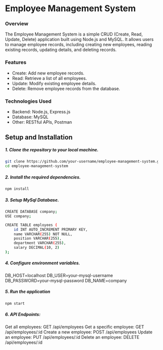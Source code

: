 # Employee Management System

### Overview
The Employee Management System is a simple CRUD (Create, Read, Update, Delete) application built using Node.js and MySQL. It allows users to manage employee records, including creating new employees, reading existing records, updating details, and deleting records.

### Features
- Create: Add new employee records.
- Read: Retrieve a list of all employees.
- Update: Modify existing employee details.
- Delete: Remove employee records from the database.

### Technologies Used
- Backend: Node.js, Express.js
- Database: MySQL
- Other: RESTful APIs, Postman

## Setup and Installation
##### 1. Clone the repository to your local machine.
```bash 
git clone https://github.com/your-username/employee-management-system.git
cd employee-management-system 
```
##### 2. Install the required dependencies.
```bash
npm install
```

##### 3. Setup MySql Database.
```bash
CREATE DATABASE company;
USE company;

CREATE TABLE employees (
    id INT AUTO_INCREMENT PRIMARY KEY,
    name VARCHAR(255) NOT NULL,
    position VARCHAR(255),
    department VARCHAR(255),
    salary DECIMAL(10, 2)
);
```
##### 4. Configure environment variables.
DB_HOST=localhost
DB_USER=your-mysql-username
DB_PASSWORD=your-mysql-password
DB_NAME=company

##### 5. Run the application
```bash
npm start
```

##### 6. API Endpoints:
Get all employees: GET /api/employees
Get a specific employee: GET /api/employees/:id
Create a new employee: POST /api/employees
Update an employee: PUT /api/employees/:id
Delete an employee: DELETE /api/employees/:id



